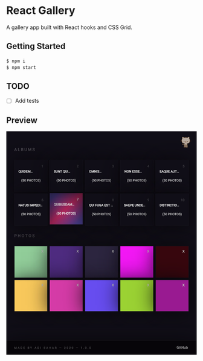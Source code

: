# React Gallery

A gallery app built with React hooks and CSS Grid.

## Getting Started

```js
$ npm i
$ npm start
```

## TODO

- [ ] Add tests

## Preview

![Alt](preview.png)
